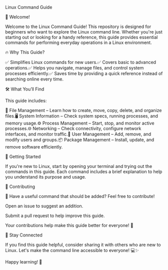 Linux Command Guide

🚀 Welcome!

Welcome to the Linux Command Guide! This repository is designed for beginners who want to explore the Linux command line. Whether you're just starting out or looking for a handy reference, this guide provides essential commands for performing everyday operations in a Linux environment.

🔥 Why This Guide?

✅ Simplifies Linux commands for new users.✅ Covers basic to advanced operations.✅ Helps you navigate, manage files, and control system processes efficiently.✅ Saves time by providing a quick reference instead of searching online every time.

🛠️ What You’ll Find

This guide includes:

📂 File Management – Learn how to create, move, copy, delete, and organize files.🖥️ System Information – Check system specs, running processes, and memory usage.⚙️ Process Management – Start, stop, and monitor active processes.🌐 Networking – Check connectivity, configure network interfaces, and monitor traffic.👤 User Management – Add, remove, and modify users and groups.📦 Package Management – Install, update, and remove software efficiently.

🚀 Getting Started

If you're new to Linux, start by opening your terminal and trying out the commands in this guide. Each command includes a brief explanation to help you understand its purpose and usage.

🤝 Contributing

🙌 Have a useful command that should be added? Feel free to contribute!

Open an issue to suggest an addition.

Submit a pull request to help improve this guide.

Your contributions help make this guide better for everyone! 🚀

📌 Stay Connected

If you find this guide helpful, consider sharing it with others who are new to Linux. Let's make the command line accessible to everyone! 💻✨

Happy learning! 🎯
